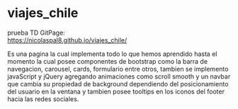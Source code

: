 # viajes_chile
prueba TD
GitPage:  
https://nicolaspal8.github.io/viajes_chile/

Es una pagina la cual implementa todo lo que hemos aprendido hasta el momento 
la cual posee componentes de bootstrap como la barra de navegacion, carousel, 
cards, formulario entre otros, tambien se implemento javaScript y jQuery agregando
animaciones como scroll smooth y un navbar que cambia su propiedad de background 
dependiendo del posicionamiento del usuario en la ventana y tambien posee tooltips 
en los iconos del footer hacia las redes sociales.
